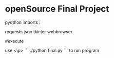# openSource Final Project

pyothon imports :

requests
json
tkinter
webbrowser

#execute
<p>
  use
<\p>
```
./python final.py
```
to run program


